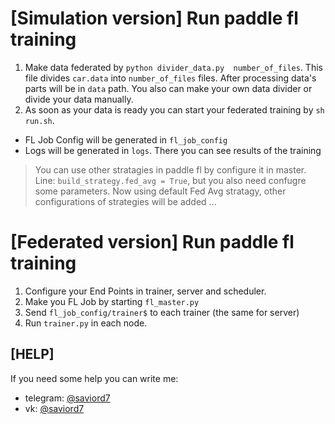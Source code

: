 # [Simulation version] Run paddle fl training 

1) Make data federated by `python divider_data.py  number_of_files`. This file divides `car.data` into `number_of_files` files. After processing data's parts will be in `data` path.
You also can make your own data divider or divide your data manually.
2) As soon as your data is ready you can start your federated training by `sh run.sh`.
* FL Job Config will be generated in `fl_job_config`
* Logs will be generated in `logs`. There you can see results of the training

> You can use other stratagies in paddle fl by configure it in master. Line: `build_strategy.fed_avg = True`, but you also need confugre some parameters.
> Now using default Fed Avg stratagy, other configurations of strategies will be added ...

# [Federated version] Run paddle fl training 

1) Configure your End Points in trainer, server and scheduler.
2) Make you FL Job by starting `fl_master.py`
3) Send `fl_job_config/trainer$` to each trainer (the same for server)
4) Run `trainer.py` in each node.


## [HELP]
If you need some help you can write me:
* telegram: [@saviord7](https://t.me/saviord7)
* vk: [@saviord7](https://vk.com/saviord7)
